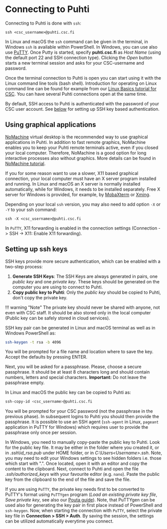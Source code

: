 # Connecting to Puhti

Connecting to Puhti is done with `ssh`:

```
ssh <csc_username>@puhti.csc.fi
```

In Linux and macOS the `ssh` command can be given in the terminal, in Windows `ssh` is available within PowerShell. 
In Windows, you can use also use [PuTTY](https://putty.org/). Once Putty is started, specify **puhti.csc.fi** 
as _Host Name_ (using the default port 22 and SSH connection type). Clicking the _Open_ button starts a new terminal 
session and asks for your CSC-username and password.

Once the terminal connection to Puhti is open you can start using it with the Linux command line tools (bash shell). 
Introduction for operating on Linux command line can be found for example from our
[Linux Basics tutorial for CSC](../support/tutorials/env-guide/overview.md). 
You can have several Puhti connections open at the same time.

By default, SSH access to Puhti is authenticated with the password of your CSC user account. 
See [below](#setting-up-ssh-keys) for setting up SSH key based authentication.

## Using graphical applications

[NoMachine](../apps/nomachine.md) virtual desktop is the recommended way to use graphical applications in Puhti.
In addition to fast remote graphics, NoMachine enables you to keep your Puhti remote terminals active, even if you 
closed your local computer. Therefore, NoMachine is a good option for long interactive processes also without graphics. 
More details can be found in [NoMachine tutorial](../support/tutorials/nomachine-usage.md).

If you for some reason want to use a slower, X11 based graphical connection, your local computer must have an X server program 
installed and running. In Linux and macOS an X server is normally installed automatically, while for Windows, it needs to be 
installed separately. Free X server for Windows is provided, for example, by
[MobaXterm](https://mobaxterm.mobatek.net/) or [Xming](http://www.straightrunning.com/XmingNotes/).

Depending on your local `ssh` version, you may also need to add option `-X` or `-Y` to your ssh command:
```
ssh -X <csc_username>@puhti.csc.fi
```

In `PuTTY`, X11 forwarding is enabled in the connection settings (Connection -> SSH -> X11: Enable X11 forwarding).

## Setting up ssh keys

SSH keys provide more secure authentication, which can be enabled with a two-step process:

1. **Generate SSH Keys**: The SSH Keys are always generated in pairs,
   one *public key* and one *private key*. These keys should be generated
   on the computer you are using to connect to Puhti. 
2. **Copy public key to Puhti**: Only the *public key* should be
   copied to Puhti, don't copy the private key. 

!!! warning "Note"
    The private key should never be shared with anyone, not even with
    CSC staff. It should be also stored only in the local computer (Public key
    can be safely stored in cloud services).

SSH key pair can be generated in Linux and macOS terminal as well as in Windows PowerShell as:

```bash
ssh-keygen -t rsa -b 4096
```

You will be prompted for a file name and location where to save the
key. Accept the defaults by pressing ENTER.

Next, you will be asked for a passphrase. Please, choose a secure
passphrase. It should be at least 8 characters long and should contain
numbers, letters and special characters. **Important:** Do not leave
the passphrase empty.

In Linux and macOS the public key can be copied to Puhti as:

```bash
ssh-copy-id <csc_username>@puhti.csc.fi
```

You will be prompted for your CSC password (not the passphrase in the
previous phase). In subsequent logins to Puhti you should then provide
the passphrase. It is possible to use an SSH agent (`ssh-agent` in Linux,
`pageant` application in PuTTY for Windows) which requires
user to provide the passphrase only once per session. 

In Windows, you need to manually copy-paste the public key to Puhti. Look for the public key file.
It may be either in the folder where you created it, or in _.ssh\id_rsa.pub_ under HOME folder,
or in _C:\Users\<Username>\.ssh_. Note, you may
need to edit your Windows settings to see hidden folders i.e. those which start with ".".
Once located, open it with an editor and copy the content to the clipboard. Next, connect to
Puhti and open the file _.ssh/authorized_keys_ with your favourite editor (e.g. `nano`). Paste the public key
from the clipboard to the end of the file and save the file.

If you are using `PuTTY`, the private key needs first to be converted to PuTTY's format using `PuTTYgen` program 
(_Load an existing private key file_, _Save private key_, see also our 
[Pouta guide](../cloud/pouta/launch-vm-from-web-gui/#setting-up-ssh-keys)). 
Note, that PuTTYgen can be used also for generating 
the key pair in first place instead of PowerShell and `ssh-keygen`. Now, when starting the connection with `PuTTY`, 
select the private key file in **Connection > SSH > Auth**. By saving the session, the settings can be utilized automatically 
everytime you connect.
